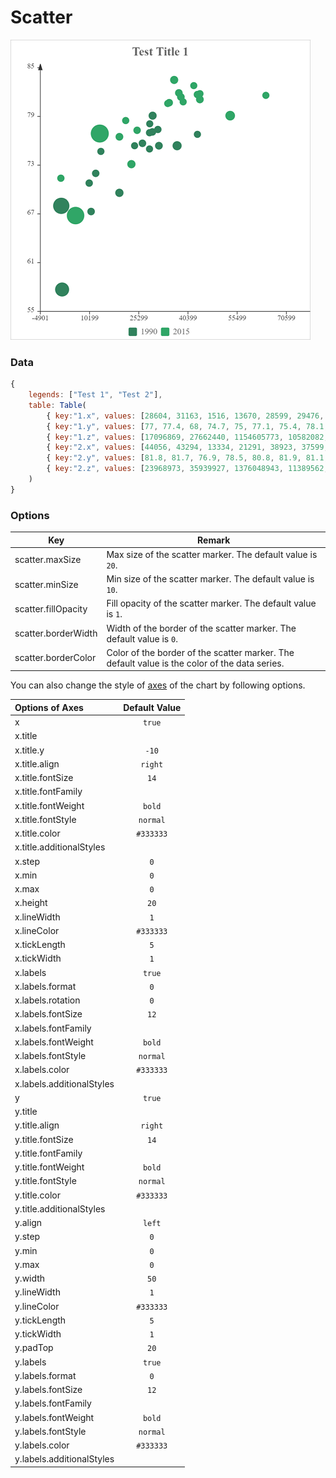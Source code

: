 # Scatter

![Sample Scatter Chart](images/scatter.png)

### Data

```javascript
{
    legends: ["Test 1", "Test 2"],
    table: Table(
        { key:"1.x", values: [28604, 31163, 1516, 13670, 28599, 29476, 31476, 28666, 1777, 29550, 2076, 12087, 24021, 43296, 10088, 19349, 10670, 26424, 37062] },
        { key:"1.y", values: [77, 77.4, 68, 74.7, 75, 77.1, 75.4, 78.1, 57.7, 79.1, 67.9, 72, 75.4, 76.8, 70.8, 69.6, 67.3, 75.7, 75.4] },
        { key:"1.z", values: [17096869, 27662440, 1154605773, 10582082, 4986705, 56943299, 78958237, 254830, 870601776, 122249285, 20194354, 42972254, 3397534, 4240375, 38195258, 147568552, 53994605, 57110117, 252847810] },
        { key:"2.x", values: [44056, 43294, 13334, 21291, 38923, 37599, 44053, 42182, 5903, 36162, 1390, 34644, 34186, 64304, 24787, 23038, 19360, 38225, 53354] },
        { key:"2.y", values: [81.8, 81.7, 76.9, 78.5, 80.8, 81.9, 81.1, 82.8, 66.8, 83.5, 71.4, 80.7, 80.6, 81.6, 77.3, 73.13, 76.5, 81.4, 79.1] },
        { key:"2.z", values: [23968973, 35939927, 1376048943, 11389562, 5503457, 64395345, 80688545, 329425, 1311050527, 126573481, 25155317, 50293439, 4528526, 5210967, 38611794, 143456918, 78665830, 64715810, 321773631] }
    )
}
```

### Options

| Key                 | Remark                                                       |
| ------------------- | ------------------------------------------------------------ |
| scatter.maxSize     | Max size of the scatter marker. The default value is `20`.   |
| scatter.minSize     | Min size of the scatter marker. The default value is `10`.   |
| scatter.fillOpacity | Fill opacity of the scatter marker. The default value is `1`. |
| scatter.borderWidth | Width of the border of the scatter marker. The default value is `0`. |
| scatter.borderColor | Color of the border of the scatter marker. The default value is the color of the data series. |

You can also change the style of [axes](axes.md) of the chart by following options.

| Options of Axes | Default Value |
|:-|:-:|
| x | `true` |
| x.title |  |
| x.title.y | `-10` |
| x.title.align | `right` |
| x.title.fontSize | `14` |
| x.title.fontFamily |  |
| x.title.fontWeight | `bold` |
| x.title.fontStyle | `normal` |
| x.title.color | `#333333` |
| x.title.additionalStyles |  |
| x.step | `0` |
| x.min | `0` |
| x.max | `0` |
| x.height | `20` |
| x.lineWidth | `1` |
| x.lineColor | `#333333` |
| x.tickLength | `5` |
| x.tickWidth | `1` |
| x.labels | `true` |
| x.labels.format | `0` |
| x.labels.rotation | `0` |
| x.labels.fontSize | `12` |
| x.labels.fontFamily |  |
| x.labels.fontWeight | `bold` |
| x.labels.fontStyle | `normal` |
| x.labels.color | `#333333` |
| x.labels.additionalStyles |  |
| y | `true` |
| y.title |  |
| y.title.align | `right` |
| y.title.fontSize | `14` |
| y.title.fontFamily |  |
| y.title.fontWeight | `bold` |
| y.title.fontStyle | `normal` |
| y.title.color | `#333333` |
| y.title.additionalStyles |  |
| y.align | `left` |
| y.step | `0` |
| y.min | `0` |
| y.max | `0` |
| y.width | `50` |
| y.lineWidth | `1` |
| y.lineColor | `#333333` |
| y.tickLength | `5` |
| y.tickWidth | `1` |
| y.padTop | `20` |
| y.labels | `true` |
| y.labels.format | `0` |
| y.labels.fontSize | `12` |
| y.labels.fontFamily |  |
| y.labels.fontWeight | `bold` |
| y.labels.fontStyle | `normal` |
| y.labels.color | `#333333` |
| y.labels.additionalStyles |  |
